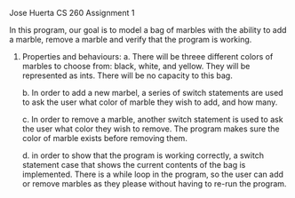 Jose Huerta 
CS 260
Assignment 1

In this program, our goal is to model a bag of marbles with the ability to add a marble, remove a marble and verify that the program is working.

1.  Properties and behaviours:
    a.  There will be threee different colors of marbles to choose from: black, white, and yellow. They will be represented as ints.
        There will be no capacity to this bag.
        
    b.  In order to add a new marbel, a series of switch statements are used to ask the user what color of marble they wish to add,
        and how many.
        
    c.  In order to remove a marble, another switch statement is used to ask the user what color they wish to remove. The program makes sure
        the color of marble exists before removing them.
        
    d.  in order to show that the program is working correctly, a switch statement case that shows the current contents of the bag is implemented.
        There is a while loop in the program, so the user can add or remove marbles as they please without having to re-run the program.
